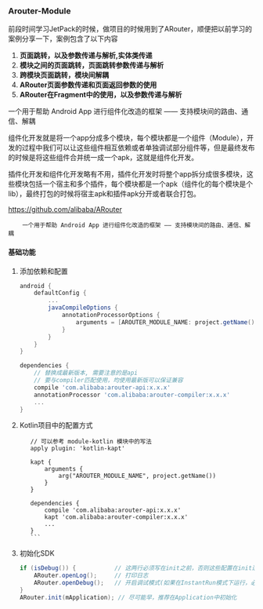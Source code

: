 ### Arouter-Module


前段时间学习JetPack的时候，做项目的时候用到了ARouter，顺便把以前学习的案例分享一下，案例包含了以下内容

1. **页面跳转，以及参数传递与解析,实体类传递**
2. **模块之间的页面跳转，页面跳转参数传递与解析**
3. **跨模块页面跳转，模块间解耦**
4. **ARouter页面参数传递和页面返回参数的使用**
5. **ARouter在Fragment中的使用，以及参数传递与解析**



一个用于帮助 Android App 进行组件化改造的框架 —— 支持模块间的路由、通信、解耦


组件化开发就是将一个app分成多个模块，每个模块都是一个组件（Module），开发的过程中我们可以让这些组件相互依赖或者单独调试部分组件等，但是最终发布的时候是将这些组件合并统一成一个apk，这就是组件化开发。


插件化开发和组件化开发略有不用，插件化开发时将整个app拆分成很多模块，这些模块包括一个宿主和多个插件，每个模块都是一个apk（组件化的每个模块是个lib），最终打包的时候将宿主apk和插件apk分开或者联合打包。




https://github.com/alibaba/ARouter





```
    一个用于帮助 Android App 进行组件化改造的框架 —— 支持模块间的路由、通信、解耦
```


#### 基础功能
1. 添加依赖和配置
    ``` gradle
    android {
        defaultConfig {
            ...
            javaCompileOptions {
                annotationProcessorOptions {
                    arguments = [AROUTER_MODULE_NAME: project.getName()]
                }
            }
        }
    }

    dependencies {
        // 替换成最新版本, 需要注意的是api
        // 要与compiler匹配使用，均使用最新版可以保证兼容
        compile 'com.alibaba:arouter-api:x.x.x'
        annotationProcessor 'com.alibaba:arouter-compiler:x.x.x'
        ...
    }
    ```

2. Kotlin项目中的配置方式
    ```
       // 可以参考 module-kotlin 模块中的写法
       apply plugin: 'kotlin-kapt'

       kapt {
           arguments {
               arg("AROUTER_MODULE_NAME", project.getName())
           }
       }

       dependencies {
           compile 'com.alibaba:arouter-api:x.x.x'
           kapt 'com.alibaba:arouter-compiler:x.x.x'
           ...
       }
       ```

3. 初始化SDK
    ``` java
    if (isDebug()) {           // 这两行必须写在init之前，否则这些配置在init过程中将无效
        ARouter.openLog();     // 打印日志
        ARouter.openDebug();   // 开启调试模式(如果在InstantRun模式下运行，必须开启调试模式！线上版本需要关闭,否则有安全风险)
    }
    ARouter.init(mApplication); // 尽可能早，推荐在Application中初始化
    ```

